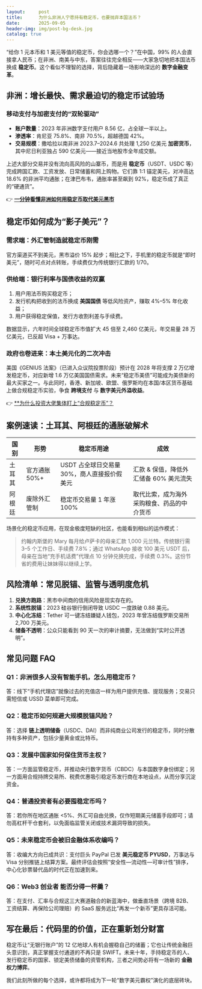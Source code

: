 ```yaml
---
layout:     post
title:      为什么非洲人宁愿持有稳定币，也要抛弃本国法币？
date:       2025-09-05
header-img: img/post-bg-desk.jpg
catalog: true
---
```


“给你 1 元本币和 1 美元等值的稳定币，你会选哪一个？”在中国，99% 的人会直接拿人民币；在非洲、南美与中东，答案往往完全相反——大家急切地把本国法币换成 **稳定币**。这个看似不理智的选择，背后隐藏着一场影响深远的 **数字金融变革**。  

## 非洲：增长最快、需求最迫切的稳定币试验场  

### 移动支付与加密支付的“双轮驱动”  
- **账户数量**：2023 年非洲数字支付用户 8.56 亿，占全球一半以上。  
- **渗透率**：肯尼亚 75.8%、南非 70.5%，超越德国 42%。  
- **交易规模**：撒哈拉以南非洲 2023.7–2024.6 共处理 1,250 亿美元 **加密货币**，其中尼日利亚独占 590 亿美元——接近当地股市全年成交额。  

上述大部分交易并没有流向高风险的山寨币，而是用 **稳定币**（USDT、USDC 等）完成跨国汇款、工资发放、日常储蓄和网上购物。它们靠 1:1 锚定美元，对冲高达 18.6% 的非洲平均通胀；在津巴布韦，通胀率甚至飙到 92%，稳定币成了真正的“硬通货”。  

👉 [**一分钟看懂非洲如何用稳定币取代美元黑市**](https://okxdog.com/)  

## 稳定币如何成为“影子美元”？

### 需求端：外汇管制造就稳定币刚需  
官方渠道买不到美元，黑市溢价 15% 起步；相比之下，手机里的稳定币就是“即时美元”，随时可点对点转账，手续费仅为传统银行汇款的 1/70。  

### 供给端：银行利率与国债收益的双赢  
1. 用户用法币购买稳定币；  
2. 发行机构把收到的法币换成 **美国国债** 等低风险资产，赚取 4%–5% 年化收益；  
3. 用户获得稳定保值，发行方收割利差与手续费。  

数据显示，六年时间全球稳定币市值扩大 45 倍至 2,460 亿美元，年交易量 28 万亿美元，已反超 Visa + 万事达。  

### 政府也卷进来：本土美元化的二次冲击  
美国《GENIUS 法案》（已进入众议院投票阶段）预计在 2028 年将支撑 2 万亿增发稳定币，对应新增 1.6 万亿美国国债需求。未来“稳定币美债”可能成为美债新的最大买家之一。与此同时，香港、新加坡、欧盟、俄罗斯均在本国/本区货币基础上做合规稳定币实验，争食 **跨境支付** 与 **数字美元外溢收益**。  

👉 [**为什么投资大佬集体盯上“合规稳定币”？](https://okxdog.com/)  

## 案例速读：土耳其、阿根廷的通胀破解术  

| 国别 | 形势 | 稳定币用途 | 成效 |  
|---|---|---|---|  
| 土耳其 | 官方通胀 50%+ | USDT 占全球日交易量 30%，商人直接报价假美元 | 汇款 & 保值，降低外汇储备 60% 美元流失 |  
| 阿根廷 | 废除外汇管制 | 稳定币交易量 1 年涨 100% | 取代比索，成为海外采购粮食、药品的中介货币 |  

场景化的稳定币应用，在现金极度短缺的社区，也能看到相似的运作模式：  

> 约翰内斯堡的 Mary 每月给卢萨卡的母亲汇款 1,000 元兰特。传统银行需 3–5 个工作日、手续费 7.8%；通过 WhatsApp 接收 100 美元 USDT 后，母亲在当地“充手机话费”代理点 10 分钟兑换完成，手续费 0.3%。这份节省的费用让妹妹得以继续上学。  

## 风险清单：常见脱锚、监管与透明度危机  

1. **兑换方跑路**：黑市中间商的信用风险是现实存在的。  
2. **系统性脱锚**：2023 硅谷银行倒闭导致 USDC 一度跌破 0.88 美元。  
3. **中心化冻结**：Tether 可一键冻结嫌疑人钱包，2023 年曾冻结俄罗斯交易所 2,700 万美元。  
4. **储备不透明**：公众只能看到 90 天一次的审计摘要，无法做到“实时公开透明”。  

## 常见问题 FAQ  

### Q1：非洲很多人没有智能手机，怎么用稳定币？  
答：线下“手机代理店”就像过去的充值店一样为用户提供充值、提现服务；交易只需短信或 USSD 菜单即可完成。  

### Q2：稳定币如何规避大规模脱锚风险？  
答：选择 **链上透明储备**（USDC、DAI）而非纯商业公司发行的稳定币，同时分散持有多种资产，包括少量黄金或比特币。  

### Q3：发展中国家如何保住货币主权？  
答：一方面监管稳定币，并推动央行数字货币（CBDC）与本国数字身份绑定；另一方面用合规持牌交易所、税费优惠吸引稳定币发行商在本地设点，从而分享沉淀资金。  

### Q4：普通投资者有必要囤稳定币吗？  
答：若你所在地区通胀 <5%、外汇可自由兑换，仅作短期美元储蓄手段即可；请勿高杠杆干仓套利，以免面临监管关闭或技术漏洞导致的损失。  

### Q5：未来稳定币会被旧金融体系收编吗？  
答：收编大方向已成共识：支付巨头 PayPal 已发 **美元稳定币 PYUSD**，万事达与 Visa 分别推链上结算方案。最终评估会按照“安全性—流动性—可审计性”排序，中心化钞票替代品的时代正在加速到来。  

### Q6：**Web3 创业者** 能否分得一杯羹？  
答：在支付、汇率与合规这三大赛道融合的新蓝海中，做垂直场景（跨境 B2B、工资结算、再保险公司理赔）的 SaaS 服务远比“再发一个新币”更具存活可能。  

## 写在最后：代码里的价值，正在重新划分财富  

稳定币让“无银行账户”的 12 亿地球人有机会握稳自己的储蓄；它也让传统金融巨头意识到，真正掌握支付通道的不再只是 SWIFT。未来十年，手持稳定币的人、发行稳定币的国家、锁定美债储备的资管机构，三者之间势必将有一场新的 **金融权力博弈**。  

我们此刻所做的每个选择，或许都将成为下一轮“数字美元霸权”演化的底层砖块。